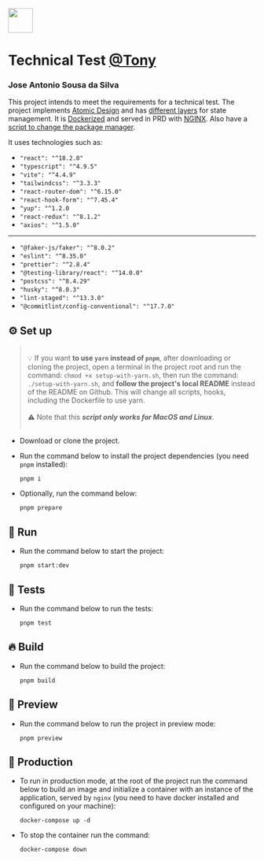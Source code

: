 <img src="https://agilecontent.com/wp-content/uploads/2023/02/agile_content_RGB_color_black_green.webp" height="50">

# Technical Test [@Tony](https://github.com/TonySilva7)

### Jose Antonio Sousa da Silva

This project intends to meet the requirements for a technical test. The project implements <u>Atomic Design</u> and has <u>different layers</u> for state management. It is <u>Dockerized</u> and served in PRD with <u>NGINX</u>. Also have a <u>script to change the package manager</u>.

It uses technologies such as:

- `"react": "^18.2.0"`
- `"typescript": "^4.9.5"`
- `"vite": "^4.4.9"`
- `"tailwindcss": "^3.3.3"`
- `"react-router-dom": "^6.15.0"`
- `"react-hook-form": "^7.45.4"`
- `"yup": "^1.2.0`
- `"react-redux": "^8.1.2"`
- `"axios": "^1.5.0"`

---

- `"@faker-js/faker": "^8.0.2"`
- `"eslint": "^8.35.0"`
- `"prettier": "^2.8.4"`
- `"@testing-library/react": "^14.0.0"`
- `"postcss": "^8.4.29"`
- `"husky": "^8.0.3"`
- `"lint-staged": "^13.3.0"`
- `"@commitlint/config-conventional": "^17.7.0"`

## &#9881; Set up

> <br>&#128161; If you want **to use `yarn` instead of `pnpm`**, after downloading or cloning the project, open a terminal in the project root and run the command: `chmod +x setup-with-yarn.sh`, then run the command: `./setup-with-yarn.sh`, and **follow the project's local README** instead of the README on Github. This will change all scripts, hooks, including the Dockerfile to use yarn. <br><br>&#9888; Note that this _**script only works for MacOS and Linux**_.<br><br>

- Download or clone the project.
- Run the command below to install the project dependencies (you need `pnpm` installed):

  ```shell
  pnpm i
  ```

- Optionally, run the command below:

  ```shell
  pnpm prepare
  ```

## &#128640; Run

- Run the command below to start the project:

  ```shell
  pnpm start:dev
  ```

## &#129514; Tests

- Run the command below to run the tests:

  ```shell
  pnpm test
  ```

## &#128293; Build

- Run the command below to build the project:

  ```shell
  pnpm build
  ```

## &#128064; Preview

- Run the command below to run the project in preview mode:

  ```shell
  pnpm preview
  ```

## &#128051; Production

- To run in production mode, at the root of the project run the command below to build an image and initialize a container with an instance of the application, served by `nginx` (you need to have docker installed and configured on your machine):

  ```shell
  docker-compose up -d
  ```

- To stop the container run the command:

  ```shell
  docker-compose down
  ```
